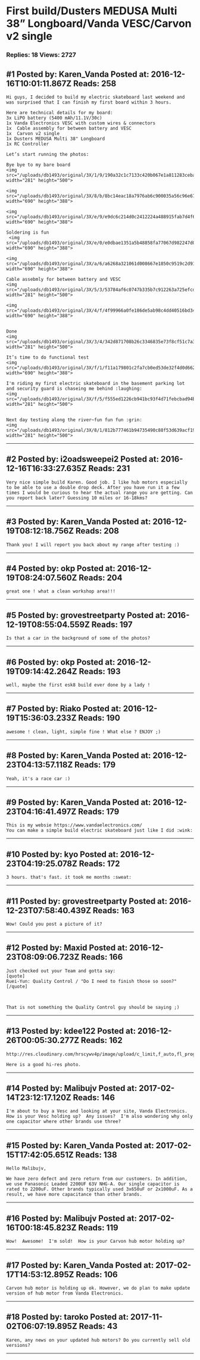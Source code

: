 # First build/Dusters MEDUSA Multi 38&rdquo; Longboard/Vanda VESC/Carvon v2 single

### Replies: 18 Views: 2727

## \#1 Posted by: Karen_Vanda Posted at: 2016-12-16T10:01:11.867Z Reads: 258

```
Hi guys, I decided to build my electric skateboard last weekend and was surprised that I can finish my first board within 3 hours.

Here are technical details for my board:
3x LiPO battery (5400 mAh/11.1V/30c)
1x Vanda Electronics VESC with custom wires & connectors
1x  Cable assembly for between battery and VESC
1x  Carvon v2 single
1x Dusters MEDUSA Multi 38" Longboard
1x RC Controller

Let’s start running the photos: 

Bye bye to my bare board
<img src="/uploads/db1493/original/3X/1/9/190a32c1c7133c420b067e1a811283ceba93a2fa.jpg" width="281" height="500">

<img src="/uploads/db1493/original/3X/8/b/8bc14eac18a7976ab6c900035a56c96e67763e05.jpg" width="690" height="388">

<img src="/uploads/db1493/original/3X/e/9/e9dc6c214d0c2412224a488915fab7d4f6b489e4.jpg" width="690" height="388">

Soldering is fun
 <img src="/uploads/db1493/original/3X/e/0/e0dbae1351a5b48858fa77067d982247d03cbb51.jpg" width="690" height="388">

<img src="/uploads/db1493/original/3X/a/6/a6268a321061d008667e1850c9519c2d9104c4ae.jpg" width="690" height="388">

Cable assebmly for between battery and VESC
<img src="/uploads/db1493/original/3X/5/3/53784af6c0747b335b7c912263a725efcd7191b0.jpg" width="281" height="500">

<img src="/uploads/db1493/original/3X/4/f/4f99966a0fe186de5ab98c4dd40516bd347f3533.jpg" width="690" height="388">


Done
<img src="/uploads/db1493/original/3X/3/4/342d871708b26c3346835e73f8cf51c7a370a3fc.jpg" width="281" height="500">

It’s time to do functional test
<img src="/uploads/db1493/original/3X/f/1/f11a179801c2fa7cb0ed53de32f4d0d6629aca7e.jpg" width="690" height="388">

I'm riding my first electric skateboard in the basement parking lot and security guard is chaseing me behind :laughing:
<img src="/uploads/db1493/original/3X/f/5/f555ed1226cb941bc93f4d71febcbad94b277de1.jpg" width="281" height="500">


Next day testing along the river~fun fun fun :grin:
<img src="/uploads/db1493/original/3X/8/1/812b777461b94735490c88f53d639acf19057b14.jpg" width="281" height="500">
```

---
## \#2 Posted by: i2oadsweepei2 Posted at: 2016-12-16T16:33:27.635Z Reads: 231

```
Very nice simple build Karen. Good job. I like hub motors especially to be able to use a double drop deck. After you have run it a few times I would be curious to hear the actual range you are getting. Can you report back later? Guessing 10 miles or 16-18kms?
```

---
## \#3 Posted by: Karen_Vanda Posted at: 2016-12-19T08:12:18.756Z Reads: 208

```
Thank you! I will report you back about my range after testing :)
```

---
## \#4 Posted by: okp Posted at: 2016-12-19T08:24:07.560Z Reads: 204

```
great one ! what a clean workshop area!!!
```

---
## \#5 Posted by: grovestreetparty Posted at: 2016-12-19T08:55:04.559Z Reads: 197

```
Is that a car in the background of some of the photos?
```

---
## \#6 Posted by: okp Posted at: 2016-12-19T09:14:42.264Z Reads: 193

```
well, maybe the first esk8 build ever done by a lady !
```

---
## \#7 Posted by: Riako Posted at: 2016-12-19T15:36:03.233Z Reads: 190

```
awesome ! clean, light, simple fine ! What else ? ENJOY ;)
```

---
## \#8 Posted by: Karen_Vanda Posted at: 2016-12-23T04:13:57.118Z Reads: 179

```
Yeah, it's a race car :)
```

---
## \#9 Posted by: Karen_Vanda Posted at: 2016-12-23T04:16:41.497Z Reads: 179

```
This is my websie https://www.vandaelectronics.com/
You can make a simple build electric skateboard just like I did :wink:
```

---
## \#10 Posted by: kyo Posted at: 2016-12-23T04:19:25.078Z Reads: 172

```
3 hours. that's fast. it took me months :sweat:
```

---
## \#11 Posted by: grovestreetparty Posted at: 2016-12-23T07:58:40.439Z Reads: 163

```
Wow! Could you post a picture of it?
```

---
## \#12 Posted by: Maxid Posted at: 2016-12-23T08:09:06.723Z Reads: 166

```
Just checked out your Team and gotta say:
[quote]
Ruei-Yun: Quality Control / "Do I need to finish those so soon?"
[/quote]



That is not something the Quality Control guy should be saying ;)
```

---
## \#13 Posted by: kdee122 Posted at: 2016-12-26T00:05:30.277Z Reads: 162

```
http://res.cloudinary.com/hrscywv4p/image/upload/c_limit,f_auto,fl_progressive,h_1500,q_90,w_2000/v1/179886/AO8A0608_stsde3.jpg

Here is a good hi-res photo.
```

---
## \#14 Posted by: Malibujv Posted at: 2017-02-14T23:12:17.120Z Reads: 146

```
I'm about to buy a Vesc and looking at your site, Vanda Electronics.  How is your Vesc holding up?  Any issues?  I'm also wondering why only one capacitor where other brands use three?
```

---
## \#15 Posted by: Karen_Vanda Posted at: 2017-02-15T17:42:05.651Z Reads: 138

```
Hello Malibujv, 

We have zero defect and zero return from our customers. In addition, we use Panasonic Leaded 2200UF 63V NHG-A. Our single capacitor is rated to 2200uF. Other brands typically used 3x650uF or 2x1000uF. As a result, we have more capacitance than other brands.
```

---
## \#16 Posted by: Malibujv Posted at: 2017-02-16T00:18:45.823Z Reads: 119

```
Wow!  Awesome!  I'm sold!  How is your Carvon hub motor holding up?
```

---
## \#17 Posted by: Karen_Vanda Posted at: 2017-02-17T14:53:12.895Z Reads: 106

```
Carvon hub motor is holding up ok. However, we do plan to make update version of hub motor from Vanda Electronics.
```

---
## \#18 Posted by: taroko Posted at: 2017-11-02T06:07:19.895Z Reads: 43

```
Karen, any news on your updated hub motors? Do you currently sell old versions?
```

---
